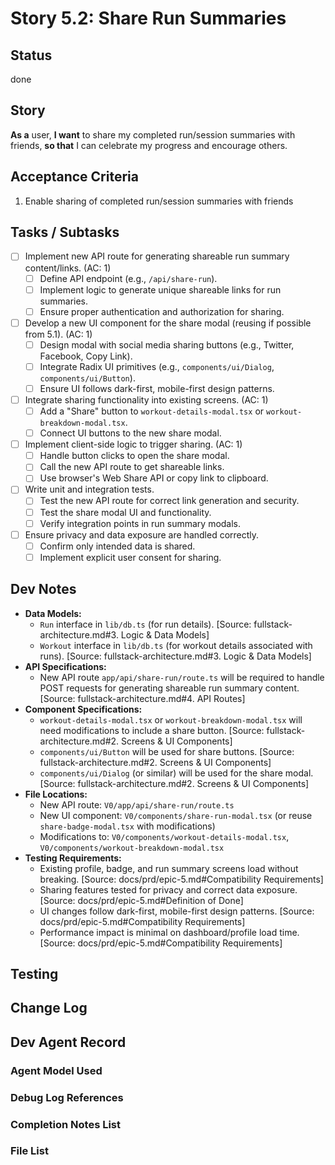 # Story 5.2: Share Run Summaries

## Status
done

## Story
**As a** user,
**I want** to share my completed run/session summaries with friends,
**so that** I can celebrate my progress and encourage others.

## Acceptance Criteria
1. Enable sharing of completed run/session summaries with friends

## Tasks / Subtasks
- [ ] Implement new API route for generating shareable run summary content/links. (AC: 1)
  - [ ] Define API endpoint (e.g., `/api/share-run`).
  - [ ] Implement logic to generate unique shareable links for run summaries.
  - [ ] Ensure proper authentication and authorization for sharing.
- [ ] Develop a new UI component for the share modal (reusing if possible from 5.1). (AC: 1)
  - [ ] Design modal with social media sharing buttons (e.g., Twitter, Facebook, Copy Link).
  - [ ] Integrate Radix UI primitives (e.g., `components/ui/Dialog`, `components/ui/Button`).
  - [ ] Ensure UI follows dark-first, mobile-first design patterns.
- [ ] Integrate sharing functionality into existing screens. (AC: 1)
  - [ ] Add a "Share" button to `workout-details-modal.tsx` or `workout-breakdown-modal.tsx`.
  - [ ] Connect UI buttons to the new share modal.
- [ ] Implement client-side logic to trigger sharing. (AC: 1)
  - [ ] Handle button clicks to open the share modal.
  - [ ] Call the new API route to get shareable links.
  - [ ] Use browser's Web Share API or copy link to clipboard.
- [ ] Write unit and integration tests.
  - [ ] Test the new API route for correct link generation and security.
  - [ ] Test the share modal UI and functionality.
  - [ ] Verify integration points in run summary modals.
- [ ] Ensure privacy and data exposure are handled correctly.
  - [ ] Confirm only intended data is shared.
  - [ ] Implement explicit user consent for sharing.

## Dev Notes
- **Data Models:**
  - `Run` interface in `lib/db.ts` (for run details). [Source: fullstack-architecture.md#3. Logic & Data Models]
  - `Workout` interface in `lib/db.ts` (for workout details associated with runs). [Source: fullstack-architecture.md#3. Logic & Data Models]
- **API Specifications:**
  - New API route `app/api/share-run/route.ts` will be required to handle POST requests for generating shareable run summary content. [Source: fullstack-architecture.md#4. API Routes]
- **Component Specifications:**
  - `workout-details-modal.tsx` or `workout-breakdown-modal.tsx` will need modifications to include a share button. [Source: fullstack-architecture.md#2. Screens & UI Components]
  - `components/ui/Button` will be used for share buttons. [Source: fullstack-architecture.md#2. Screens & UI Components]
  - `components/ui/Dialog` (or similar) will be used for the share modal. [Source: fullstack-architecture.md#2. Screens & UI Components]
- **File Locations:**
  - New API route: `V0/app/api/share-run/route.ts`
  - New UI component: `V0/components/share-run-modal.tsx` (or reuse `share-badge-modal.tsx` with modifications)
  - Modifications to: `V0/components/workout-details-modal.tsx`, `V0/components/workout-breakdown-modal.tsx`
- **Testing Requirements:**
  - Existing profile, badge, and run summary screens load without breaking. [Source: docs/prd/epic-5.md#Compatibility Requirements]
  - Sharing features tested for privacy and correct data exposure. [Source: docs/prd/epic-5.md#Definition of Done]
  - UI changes follow dark-first, mobile-first design patterns. [Source: docs/prd/epic-5.md#Compatibility Requirements]
  - Performance impact is minimal on dashboard/profile load time. [Source: docs/prd/epic-5.md#Compatibility Requirements]

## Testing

## Change Log

## Dev Agent Record

### Agent Model Used

### Debug Log References

### Completion Notes List

### File List
